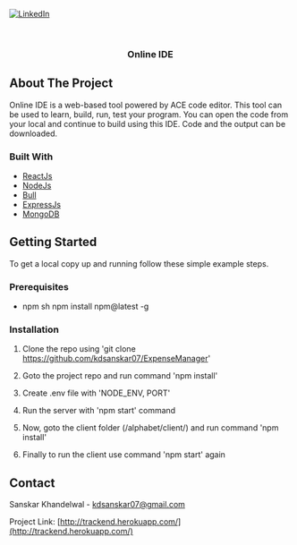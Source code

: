 [![LinkedIn][linkedin-shield]][linkedin-url]

<!-- PROJECT LOGO -->
<br />
<p align="center">
  <a href="https://github.com/othneildrew/Best-README-Template">
  </a>

  <h3 align="center">Online IDE</h3>

  <!-- <p align="center">
    Expense Tracker
    <br />
    <br />
    <br />
   
  </p> -->
</p>

<!-- TABLE OF CONTENTS
<details open="open">
  <summary>Table of Contents</summary>
  <ol>
    <li>
      <a href="#about-the-project">About The Project</a>
      <ul>
        <li><a href="#built-with">Built With</a></li>
      </ul>
    </li>
    <li>
      <a href="#getting-started">Getting Started</a>
      <ul>
        <li><a href="#prerequisites">Prerequisites</a></li>
        <li><a href="#installation">Installation</a></li>
      </ul>
    </li>
   
  </ol>
</details> -->

<!-- ABOUT THE PROJECT -->

## About The Project

Online IDE is a web-based tool powered by ACE code editor. This tool can be used to learn, build, run, test your program. You can open the code from your local and continue to build using this IDE. Code and the output can be downloaded.

<!-- ### Timeline

![Timeline][timeline]


### Flow Chart

![flowchart][flowchart] -->

### Built With

- [ReactJs](https://reactjs.org/)
- [NodeJs](https://nodejs.org/en/)
- [Bull](https://docs.bullmq.io/)
- [ExpressJs](https://expressjs.com/)
- [MongoDB](https://www.mongodb.com/)


<!-- GETTING STARTED -->

## Getting Started

To get a local copy up and running follow these simple example steps.

### Prerequisites

- npm
  sh
  npm install npm@latest -g
  

### Installation

<!-- 1. Get Database URI link of mongoDB.[https://www.mongodb.com/](https://www.mongodb.com/) -->

1. Clone the repo using 'git clone https://github.com/kdsanskar07/ExpenseManager'

2. Goto the project repo and run command 'npm install'

4. Create .env file with 'NODE_ENV, PORT'

4. Run the server with 'npm start' command

3. Now, goto the client folder (/alphabet/client/) and run command 'npm install'
   
5. Finally to run the client use command 'npm start' again
   

<!-- USAGE EXAMPLES

## Usage

This web application allows user to have a convinient video conversation.

For User Manual, please refer to the [User Manual](https://example.com) -->

<!-- CONTACT -->

## Contact

Sanskar Khandelwal - kdsanskar07@gmail.com

Project Link: [http://trackend.herokuapp.com/](http://trackend.herokuapp.com/)

<!-- ACKNOWLEDGEMENTS -->

<!-- ## Acknowledgements -->

<!-- I would like to express my special thanks of gratitude to my mentor Ms Himadri Kakar and Mr Akash Goyal as well as Microsoft who gave me the golden opportunity to do this wonderful project in Engage, which also helped me in doing a lot of Research and I came to know about so many new things I am really thankful to them.
Secondly I would also like to thank Chaitanya Mathur and my friends who helped me a lot in finalizing this project within the limited time frame. -->

<!-- MARKDOWN LINKS & IMAGES -->
<!-- https://www.markdownguide.org/basic-syntax/#reference-style-links -->

[linkedin-shield]: https://img.shields.io/badge/-LinkedIn-black.svg?style=for-the-badge&logo=linkedin&colorB=555
[linkedin-url]: https://www.linkedin.com/in/sanskar-khandelwal-337347161/
<!-- [timeline]: images/timeline.jpg
[flowchart]: images/flowdiagram.jpg -->